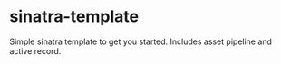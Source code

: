 sinatra-template
================

Simple sinatra template to get you started. Includes asset pipeline and active record.
